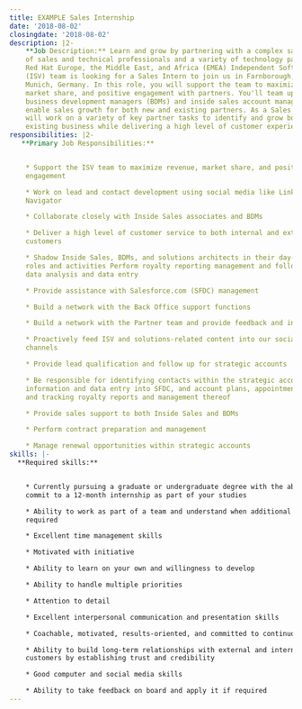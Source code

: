```yaml
---
title: EXAMPLE Sales Internship
date: '2018-08-02'
closingdate: '2018-08-02'
description: |2-
    **Job Description:** Learn and grow by partnering with a complex sales force
    of sales and technical professionals and a variety of technology partners. The
    Red Hat Europe, the Middle East, and Africa (EMEA) Independent Software Vendor
    (ISV) team is looking for a Sales Intern to join us in Farnborough, U.K. or
    Munich, Germany. In this role, you will support the team to maximize revenue,
    market share, and positive engagement with partners. You'll team up with
    business development managers (BDMs) and inside sales account managers to
    enable sales growth for both new and existing partners. As a Sales Intern, you
    will work on a variety of key partner tasks to identify and grow both new and
    existing business while delivering a high level of customer experience.
responsibilities: |2-
   **Primary Job Responsibilities:** 


    * Support the ISV team to maximize revenue, market share, and positive
    engagement

    * Work on lead and contact development using social media like LinkedIn Sales
    Navigator

    * Collaborate closely with Inside Sales associates and BDMs

    * Deliver a high level of customer service to both internal and external
    customers

    * Shadow Inside Sales, BDMs, and solutions architects in their day-to-day
    roles and activities Perform royalty reporting management and follow up and
    data analysis and data entry

    * Provide assistance with Salesforce.com (SFDC) management

    * Build a network with the Back Office support functions

    * Build a network with the Partner team and provide feedback and input

    * Proactively feed ISV and solutions-related content into our social media
    channels

    * Provide lead qualification and follow up for strategic accounts

    * Be responsible for identifying contacts within the strategic accounts,
    information and data entry into SFDC, and account plans, appointment setting,
    and tracking royalty reports and management thereof

    * Provide sales support to both Inside Sales and BDMs

    * Perform contract preparation and management

    * Manage renewal opportunities within strategic accounts
skills: |-
  **Required skills:**


    * Currently pursuing a graduate or undergraduate degree with the ability to
    commit to a 12-month internship as part of your studies

    * Ability to work as part of a team and understand when additional input is
    required

    * Excellent time management skills

    * Motivated with initiative

    * Ability to learn on your own and willingness to develop

    * Ability to handle multiple priorities

    * Attention to detail

    * Excellent interpersonal communication and presentation skills

    * Coachable, motivated, results-oriented, and committed to continuous learning

    * Ability to build long-term relationships with external and internal
    customers by establishing trust and credibility

    * Good computer and social media skills

    * Ability to take feedback on board and apply it if required
---
```


